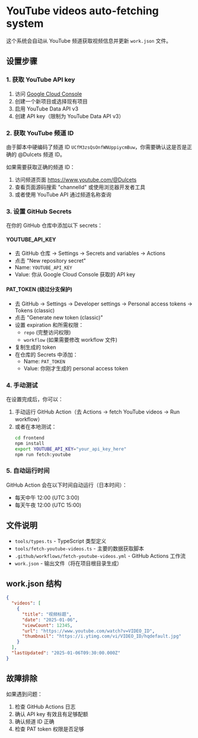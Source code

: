 # YouTube videos auto-fetching system

这个系统会自动从 YouTube 频道获取视频信息并更新 `work.json` 文件。

## 设置步骤

### 1. 获取 YouTube API key

1. 访问 [Google Cloud Console](https://console.cloud.google.com/)
2. 创建一个新项目或选择现有项目
3. 启用 YouTube Data API v3
4. 创建 API key（限制为 YouTube Data API v3）

### 2. 获取 YouTube 频道 ID

由于脚本中硬编码了频道 ID `UCfM3zsQsOnfWNUppiycmBuw`，你需要确认这是否是正确的 @Dulcets 频道 ID。

如果需要获取正确的频道 ID：
1. 访问频道页面 https://www.youtube.com/@Dulcets
2. 查看页面源码搜索 "channelId" 或使用浏览器开发者工具
3. 或者使用 YouTube API 通过频道名称查询

### 3. 设置 GitHub Secrets

在你的 GitHub 仓库中添加以下 secrets：

#### YOUTUBE_API_KEY
- 去 GitHub 仓库 → Settings → Secrets and variables → Actions
- 点击 "New repository secret"
- Name: `YOUTUBE_API_KEY`
- Value: 你从 Google Cloud Console 获取的 API key

#### PAT_TOKEN (绕过分支保护)
- 去 GitHub → Settings → Developer settings → Personal access tokens → Tokens (classic)
- 点击 "Generate new token (classic)"
- 设置 expiration 和所需权限：
  - `repo` (完整访问权限)
  - `workflow` (如果需要修改 workflow 文件)
- 复制生成的 token
- 在仓库的 Secrets 中添加：
  - Name: `PAT_TOKEN`
  - Value: 你刚才生成的 personal access token

### 4. 手动测试

在设置完成后，你可以：

1. 手动运行 GitHub Action（去 Actions → fetch YouTube videos → Run workflow）
2. 或者在本地测试：
   ```bash
   cd frontend
   npm install
   export YOUTUBE_API_KEY="your_api_key_here"
   npm run fetch:youtube
   ```

### 5. 自动运行时间

GitHub Action 会在以下时间自动运行（日本时间）：
- 每天中午 12:00 (UTC 3:00)
- 每天午夜 12:00 (UTC 15:00)

## 文件说明

- `tools/types.ts` - TypeScript 类型定义
- `tools/fetch-youtube-videos.ts` - 主要的数据获取脚本
- `.github/workflows/fetch-youtube-videos.yml` - GitHub Actions 工作流
- `work.json` - 输出文件（将在项目根目录生成）

## work.json 结构

```json
{
  "videos": [
    {
      "title": "视频标题",
      "date": "2025-01-06",
      "viewCount": 12345,
      "url": "https://www.youtube.com/watch?v=VIDEO_ID",
      "thumbnail": "https://i.ytimg.com/vi/VIDEO_ID/hqdefault.jpg"
    }
  ],
  "lastUpdated": "2025-01-06T09:30:00.000Z"
}
```

## 故障排除

如果遇到问题：

1. 检查 GitHub Actions 日志
2. 确认 API key 有效且有足够配额
3. 确认频道 ID 正确
4. 检查 PAT token 权限是否足够
